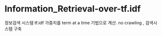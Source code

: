 # Information_Retrieval-over-tf.idf
정보검색 시스템  tf.idf  가중치를 term at a time  기법으로 계산. no crawling , 검색시스템 구축
